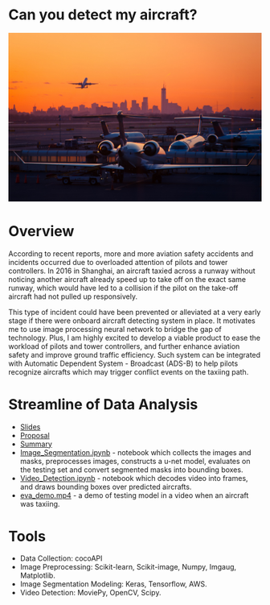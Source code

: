# Can you detect my aircraft?
![](https://github.com/leo2506/metis-work/blob/master/Project%205/Airport_dusk.jpg)

# Overview
According to recent reports, more and more aviation safety accidents and incidents occurred due to overloaded attention of pilots and tower controllers. In 2016 in Shanghai, an aircraft taxied across a runway without noticing another aircraft already speed up to take off on the exact same runway, which would have led to a collision if the pilot on the take-off aircraft had not pulled up responsively. 

This type of incident could have been prevented or alleviated at a very early stage if there were onboard aircraft detecting system in place. It motivates me to use image processing neural network to bridge the gap of technology. Plus, I am highly excited to develop a viable product to ease the workload of pilots and tower controllers, and further enhance aviation safety and improve ground traffic efficiency. Such system can be integrated with Automatic Dependent System - Broadcast (ADS-B) to help pilots recognize aircrafts which may trigger conflict events on the taxiing path. 

# Streamline of Data Analysis
* [Slides](https://github.com/leo2506/metis-work/blob/master/Project%205/slides/Project_5_leo.pdf)
* [Proposal](https://github.com/leo2506/metis-work/blob/master/Project%205/Proposal/Project%20Kojak%20Proposal.pdf)
* [Summary](https://liuriguang.wixsite.com/leo2506-1/blog/can-you-detect-my-aircraft)
* [Image_Segmentation.ipynb](https://github.com/leo2506/metis-work/blob/master/Project%205/Image_Segmentation.ipynb) - notebook which collects the images and masks, preprocesses images, constructs a u-net model, evaluates on the testing set and convert segmented masks into bounding boxes. 
* [Video_Detection.ipynb](https://github.com/leo2506/metis-work/blob/master/Project%205/Video_Detection.ipynb) - notebook which decodes video into frames, and draws bounding boxes over predicted aircrafts. 
* [eva_demo.mp4](https://github.com/leo2506/metis-work/blob/master/Project%205/eva_demo.mp4) - a demo of testing model in a video when an aircraft was taxiing.

# Tools
- Data Collection: cocoAPI
- Image Preprocessing: Scikit-learn, Scikit-image, Numpy, Imgaug, Matplotlib.
- Image Segmentation Modeling: Keras, Tensorflow, AWS.
- Video Detection: MoviePy, OpenCV, Scipy.

